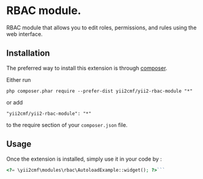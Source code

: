 RBAC module.
============
RBAC module that allows you to edit roles, permissions, and rules using the web interface.

Installation
------------

The preferred way to install this extension is through [composer](http://getcomposer.org/download/).

Either run

```
php composer.phar require --prefer-dist yii2cmf/yii2-rbac-module "*"
```

or add

```
"yii2cmf/yii2-rbac-module": "*"
```

to the require section of your `composer.json` file.


Usage
-----

Once the extension is installed, simply use it in your code by  :

```php
<?= \yii2cmf\modules\rbac\AutoloadExample::widget(); ?>```